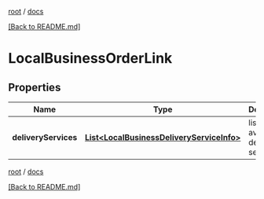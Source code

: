 [root](./../ "root") / [docs](./ "docs")

[[Back to README.md]](./../README.md "[Back to README.md]")

# LocalBusinessOrderLink

## Properties

| Name | Type | Description | Notes |
|------------ | ------------- | ------------- | -------------|
|**deliveryServices** | [**List&lt;LocalBusinessDeliveryServiceInfo&gt;**](LocalBusinessDeliveryServiceInfo.md) | lists available delivery services |  [optional] |

[root](./../ "root") / [docs](./ "docs")

[[Back to README.md]](./../README.md "[Back to README.md]")
